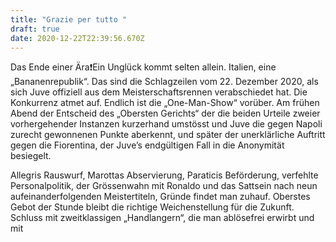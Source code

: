 ```yaml
---
title: "Grazie per tutto "
draft: true
date: 2020-12-22T22:39:56.670Z
---
```

Das Ende einer Ära❗️Ein Unglück kommt selten allein. Italien, eine „Bananenrepublik“. Das sind die Schlagzeilen vom 22. Dezember 2020, als sich Juve offiziell aus dem Meisterschaftsrennen verabschiedet hat. Die Konkurrenz atmet auf. Endlich ist die „One-Man-Show“ vorüber. Am frühen Abend der Entscheid des „Obersten Gerichts“ der die beiden Urteile zweier vorhergehender Instanzen kurzerhand umstösst und Juve die gegen Napoli zurecht gewonnenen Punkte aberkennt, und später der unerklärliche Auftritt gegen die Fiorentina, der Juve’s endgültigen Fall in die Anonymität besiegelt.

Allegris Rauswurf, Marottas Abservierung, Paraticis Beförderung, verfehlte Personalpolitik, der Grössenwahn mit Ronaldo und das Sattsein nach neun aufeinanderfolgenden Meistertiteln, Gründe findet man zuhauf. Oberstes Gebot der Stunde bleibt die richtige Weichenstellung für die Zukunft. Schluss mit zweitklassigen „Handlangern“, die man ablösefrei erwirbt und mit